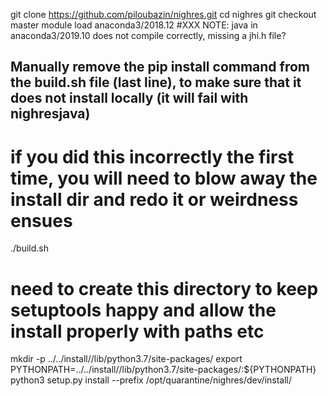 git clone https://github.com/piloubazin/nighres.git 
cd nighres
git checkout master 
module load anaconda3/2018.12 #XXX NOTE: java in anaconda3/2019.10 does not compile correctly, missing a jhi.h file?
## Manually remove the pip install command from the build.sh file (last line), to make sure that it does not install locally (it will fail with nighresjava)
# if you did this incorrectly the first time, you will need to blow away the install dir and redo it or weirdness ensues
./build.sh
# need to create this directory to keep setuptools happy and allow the install properly with paths etc
mkdir -p ../../install//lib/python3.7/site-packages/
export PYTHONPATH=../../install//lib/python3.7/site-packages/:${PYTHONPATH}
python3 setup.py install --prefix /opt/quarantine/nighres/dev/install/

